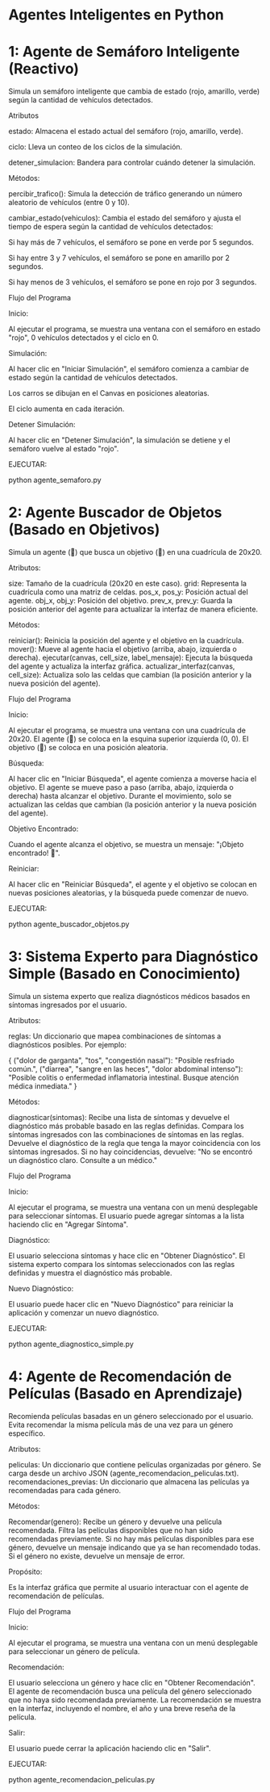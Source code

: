 # Agentes Inteligentes en Python 
 

# 1: Agente de Semáforo Inteligente (Reactivo)

  Simula un semáforo inteligente que cambia de estado (rojo, amarillo, verde) según la cantidad de vehículos detectados.

Atributos

  estado: Almacena el estado actual del semáforo (rojo, amarillo, verde).
  
  ciclo: Lleva un conteo de los ciclos de la simulación.
  
  detener_simulacion: Bandera para controlar cuándo detener la simulación.
  
Métodos:

  percibir_trafico(): Simula la detección de tráfico generando un número aleatorio de vehículos (entre 0 y 10).
  
  cambiar_estado(vehiculos): Cambia el estado del semáforo y ajusta el tiempo de espera según la cantidad de vehículos detectados:
  
  Si hay más de 7 vehículos, el semáforo se pone en verde por 5 segundos.
  
  Si hay entre 3 y 7 vehículos, el semáforo se pone en amarillo por 2 segundos.
  
  Si hay menos de 3 vehículos, el semáforo se pone en rojo por 3 segundos.
  

Flujo del Programa

Inicio:

  Al ejecutar el programa, se muestra una ventana con el semáforo en estado "rojo", 0 vehículos detectados y el ciclo en 0.
  
Simulación:

  Al hacer clic en "Iniciar Simulación", el semáforo comienza a cambiar de estado según la cantidad de vehículos detectados.
  
  Los carros se dibujan en el Canvas en posiciones aleatorias.
  
  El ciclo aumenta en cada iteración.
  
Detener Simulación:

  Al hacer clic en "Detener Simulación", la simulación se detiene y el semáforo vuelve al estado "rojo".

  EJECUTAR: 
  
  python agente_semaforo.py


# 2:  Agente Buscador de Objetos (Basado en Objetivos)
    
  Simula un agente (🤖) que busca un objetivo (🎯) en una cuadrícula de 20x20.

Atributos:

  size: Tamaño de la cuadrícula (20x20 en este caso).
  grid: Representa la cuadrícula como una matriz de celdas.
  pos_x, pos_y: Posición actual del agente.
  obj_x, obj_y: Posición del objetivo.
  prev_x, prev_y: Guarda la posición anterior del agente para actualizar la interfaz de manera eficiente.

Métodos:

  reiniciar(): Reinicia la posición del agente y el objetivo en la cuadrícula.
  mover(): Mueve al agente hacia el objetivo (arriba, abajo, izquierda o derecha).
  ejecutar(canvas, cell_size, label_mensaje): Ejecuta la búsqueda del agente y actualiza la interfaz gráfica.
  actualizar_interfaz(canvas, cell_size): Actualiza solo las celdas que cambian (la posición anterior y la nueva posición del agente).

Flujo del Programa

Inicio:

  Al ejecutar el programa, se muestra una ventana con una cuadrícula de 20x20.
  El agente (🤖) se coloca en la esquina superior izquierda (0, 0).
  El objetivo (🎯) se coloca en una posición aleatoria.

Búsqueda:

  Al hacer clic en "Iniciar Búsqueda", el agente comienza a moverse hacia el objetivo.
  El agente se mueve paso a paso (arriba, abajo, izquierda o derecha) hasta alcanzar el objetivo.
  Durante el movimiento, solo se actualizan las celdas que cambian (la posición anterior y la nueva posición del agente).

Objetivo Encontrado:

  Cuando el agente alcanza el objetivo, se muestra un mensaje: "¡Objeto encontrado! 🎉".

Reiniciar:

  Al hacer clic en "Reiniciar Búsqueda", el agente y el objetivo se colocan en nuevas posiciones aleatorias, y la búsqueda puede comenzar de nuevo.


EJECUTAR: 

  python agente_buscador_objetos.py


# 3: Sistema Experto para Diagnóstico Simple (Basado en Conocimiento)

  Simula un sistema experto que realiza diagnósticos médicos basados en síntomas ingresados por el usuario.

Atributos:

 reglas: Un diccionario que mapea combinaciones de síntomas a diagnósticos posibles. Por ejemplo:
 
 {
     ("dolor de garganta", "tos", "congestión nasal"): "Posible resfriado común.",
     ("diarrea", "sangre en las heces", "dolor abdominal intenso"): "Posible colitis o enfermedad inflamatoria intestinal. Busque atención médica inmediata."
 }

Métodos:

 diagnosticar(sintomas): Recibe una lista de síntomas y devuelve el diagnóstico más probable basado en las reglas definidas.
 Compara los síntomas ingresados con las combinaciones de síntomas en las reglas.
 Devuelve el diagnóstico de la regla que tenga la mayor coincidencia con los síntomas ingresados.
 Si no hay coincidencias, devuelve: "No se encontró un diagnóstico claro. Consulte a un médico."

Flujo del Programa

Inicio:

 Al ejecutar el programa, se muestra una ventana con un menú desplegable para seleccionar síntomas.
 El usuario puede agregar síntomas a la lista haciendo clic en "Agregar Síntoma".

Diagnóstico:

 El usuario selecciona síntomas y hace clic en "Obtener Diagnóstico".
 El sistema experto compara los síntomas seleccionados con las reglas definidas y muestra el diagnóstico más probable.

Nuevo Diagnóstico:

 El usuario puede hacer clic en "Nuevo Diagnóstico" para reiniciar la aplicación y comenzar un nuevo diagnóstico.

EJECUTAR:

  python agente_diagnostico_simple.py


# 4: Agente de Recomendación de Películas (Basado en Aprendizaje)

  Recomienda películas basadas en un género seleccionado por el usuario.
  Evita recomendar la misma película más de una vez para un género específico.

Atributos:

 peliculas: Un diccionario que contiene películas organizadas por género. Se carga desde un archivo JSON (agente_recomendacion_peliculas.txt).
 recomendaciones_previas: Un diccionario que almacena las películas ya recomendadas para cada género.

Métodos:

 Recomendar(genero): Recibe un género y devuelve una película recomendada.
 Filtra las películas disponibles que no han sido recomendadas previamente.
 Si no hay más películas disponibles para ese género, devuelve un mensaje indicando que ya se han recomendado todas.
 Si el género no existe, devuelve un mensaje de error.

Propósito:

 Es la interfaz gráfica que permite al usuario interactuar con el agente de recomendación de películas.

Flujo del Programa

Inicio:

Al ejecutar el programa, se muestra una ventana con un menú desplegable para seleccionar un género de película.

Recomendación:

El usuario selecciona un género y hace clic en "Obtener Recomendación".
El agente de recomendación busca una película del género seleccionado que no haya sido recomendada previamente.
La recomendación se muestra en la interfaz, incluyendo el nombre, el año y una breve reseña de la película.

Salir:

El usuario puede cerrar la aplicación haciendo clic en "Salir".

EJECUTAR:

  python agente_recomendacion_peliculas.py



  
    
